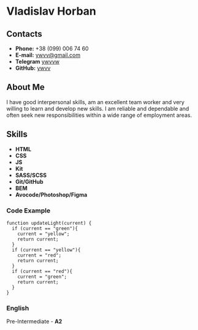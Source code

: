 # Vladislav Horban
## Contacts
- **Phone:** +38 (099) 006 74 60
- **E-mail:** ywvv@gmail.com
- **Telegram** [ywvvw](https://t.me/ywvvw)
- **GitHub:** [ywvv](https://github.com/ywvv)
## About Me
I have good interpersonal skills, am an excellent team worker and very willing to learn and develop new skills.
I am reliable and dependable and often seek new responsibilities within a wide range of employment areas.
## Skills
- **HTML**
- **CSS**
- **JS**
- **Kit**
- **SASS/SCSS**
- **Git/GitHub**
- **BEM**
- **Avocode/Photoshop/Figma**
### Code Example
```
function updateLight(current) {
  if (current == "green"){
    current = "yellow";
    return current;
  }
  if (current == "yellow"){
    current = "red";
    return current;
  }
  if (current == "red"){
    current = "green";
    return current;
  }
}
```
### English
Pre-Intermediate - **A2**
